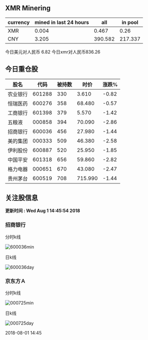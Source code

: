 ## XMR Minering

|currency|mined in last 24 hours|all|in pool|
|---|---|---|---|
|XMR|0.004|0.467|0.26|
|CNY|3.205|390.582|217.337|

今日美元对人民币 6.82	今日xmr对人民币836.26


## 今日重仓股 

|股名|代码|被持数|时价|涨跌%|
|---|---|---|---|---|
|农业银行|601288|330|3.610|-0.82|
|恒瑞医药|600276|358|68.480|-0.57|
|工商银行|601398|379|5.570|-1.42|
|五粮液|000858|394|70.090|-2.86|
|招商银行|600036|456|27.980|-1.44|
|美的集团|000333|509|46.380|-2.58|
|伊利股份|600887|520|25.950|-1.85|
|中国平安|601318|656|59.860|-2.82|
|格力电器|000651|670|43.080|-2.47|
|贵州茅台|600519|708|715.990|-1.44|

## 关注股信息
**更新时间 : Wed Aug  1 14:45:54 2018**
### 招商银行 
分时k线

![600036min](http://image.sinajs.cn/newchart/min/n/sh600036.gif)

日k线

![600036day](http://image.sinajs.cn/newchart/daily/n/sh600036.gif)

### 京东方Ａ 
分时k线

![000725min](http://image.sinajs.cn/newchart/min/n/sz000725.gif)

日k线

![000725day](http://image.sinajs.cn/newchart/daily/n/sz000725.gif)

2018-08-01 14:45
